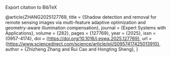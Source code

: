 Export citation to BibTeX

@article{ZHANG2025127769,
title = {Shadow detection and removal for remote sensing images via multi-feature adaptive optimization and geometry-aware illumination compensation},
journal = {Expert Systems with Applications},
volume = {282},
pages = {127769},
year = {2025},
issn = {0957-4174},
doi = {https://doi.org/10.1016/j.eswa.2025.127769},
url = {https://www.sciencedirect.com/science/article/pii/S0957417425013910},
author = {Zhizheng Zhang and Rui Cao and Hongting Sheng},
}
